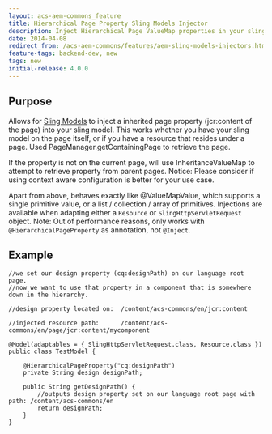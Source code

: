 ```yaml
---
layout: acs-aem-commons_feature
title: Hierarchical Page Property Sling Models Injector
description: Inject Hierarchical Page ValueMap properties in your sling model
date: 2014-04-08
redirect_from: /acs-aem-commons/features/aem-sling-models-injectors.html
feature-tags: backend-dev, new
tags: new
initial-release: 4.0.0
---
```


## Purpose

Allows for [Sling Models](http://sling.apache.org/documentation/bundles/models.html) to inject a inherited page property (jcr:content of the page) into your sling model.
This works whether you have your sling model on the page itself, or if you have a resource that resides under a page.
Used PageManager.getContainingPage to retrieve the page.

If the property is not on the current page, will use InheritanceValueMap to attempt to retrieve property from parent pages.
Notice: Please consider if using context aware configuration is better for your use case.

Apart from above, behaves exactly like @ValueMapValue, which supports a single primitive value, or a list / collection / array of primitives.
Injections are available when adapting either a `Resource` or `SlingHttpServletRequest` object.
Note: Out of performance reasons, only works with `@HierarchicalPageProperty` as annotation, not `@Inject`.

## Example

    //we set our design property (cq:designPath) on our language root page.
    //now we want to use that property in a component that is somewhere down in the hierarchy. 

    //design property located on:  /content/acs-commons/en/jcr:content

    //injected resource path:      /content/acs-commons/en/page/jcr:content/mycomponent
      
    @Model(adaptables = { SlingHttpServletRequest.class, Resource.class })
    public class TestModel {

        @HierarchicalPageProperty("cq:designPath")
        private String design designPath;
                
        public String getDesignPath() {
            //outputs design property set on our language root page with path: /content/acs-commons/en
            return designPath;
        }
    }
